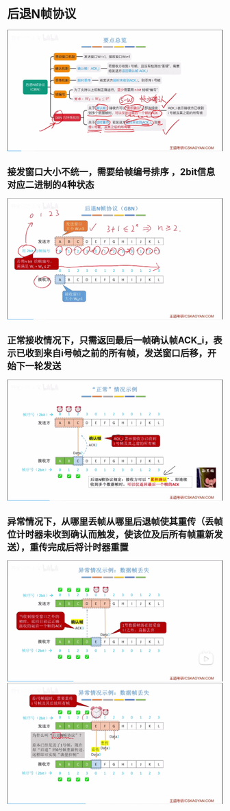 


# 后退N帧协议
![输入图片说明](/imgs/2025-07-24/PJgicuJF1BcArkf1.png)
## 接发窗口大小不统一，需要给帧编号排序 ，2bit信息对应二进制的4种状态
![输入图片说明](/imgs/2025-07-24/nqhtEj6EcPV5pheD.png)
## 正常接收情况下，只需返回最后一帧确认帧ACK_i，表示已收到来自i号帧之前的所有帧，发送窗口后移，开始下一轮发送
![输入图片说明](/imgs/2025-07-24/OQQF6db2I5v88Avf.png)

## 异常情况下，从哪里丢帧从哪里后退帧使其重传（丢帧位计时器未收到确认而触发，使该位及后所有帧重新发送），重传完成后将计时器重置

![输入图片说明](/imgs/2025-07-24/lTdmf5bONfGW6n31.png)
![输入图片说明](/imgs/2025-07-24/f66AxNR8ePucWPN8.png)
<!--stackedit_data:
eyJoaXN0b3J5IjpbMTc5NzM1MDExMSwtMTk3NzY3NzI4OCwtMT
c3MzgyODY3LDc2NTQzNDYwMV19
-->